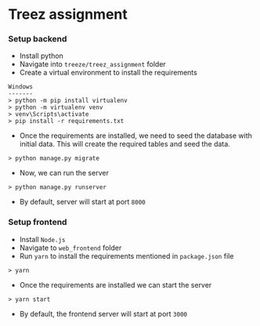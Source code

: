 # Treez assignment

### Setup backend
* Install python
* Navigate into `treeze/treez_assignment` folder
* Create a virtual environment to install the requirements
```
Windows
-------
> python -m pip install virtualenv
> python -m virtualenv venv
> venv\Scripts\activate
> pip install -r requirements.txt
```
* Once the requirements are installed, we need to seed the database with initial data. This will create the required tables and seed the data.
```
> python manage.py migrate
```
* Now, we can run the server
```
> python manage.py runserver
```
* By default, server will start at port `8000`

### Setup frontend
* Install `Node.js`
* Navigate to `web_frontend` folder
* Run `yarn` to install the requirements mentioned in `package.json` file
```
> yarn
```
* Once the requirements are installed we can start the server
```
> yarn start
```
* By default, the frontend server will start at port `3000`
